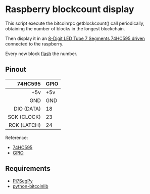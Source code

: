 # Raspberry blockcount display

This script execute the bitcoinrpc getblockcount() call periodically, obtaining the number of blocks in the longest blockchain. 

Then display it in an [8-Digit LED Tube 7 Segments 74HC595 driven](https://www.amazon.com/gp/product/B07F42B6T4/) connected to the raspberry.

Every new block [flash](https://youtu.be/ye30J9S7PQI) the number.

## Pinout

| 74HC595     | GPIO |
|------------:|:-----|
| +5v         | +5v  |
| GND         | GND  |
| DIO (DATA)  | 18   |
| SCK (CLOCK) | 23   |
| RCK (LATCH) | 24   |

Reference:

- [74HC595](http://domoticx.com/arduino-display-module-8x7-segmenten-75hc595/)
- [GPIO](https://www.raspberrypi.org/documentation/usage/gpio/)

## Requirements
- [Pi7SegPy](https://pypi.org/project/Pi7SegPy/)
- [python-bitcoinlib](https://github.com/petertodd/python-bitcoinlib)


